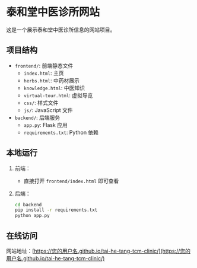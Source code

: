 # 泰和堂中医诊所网站

这是一个展示泰和堂中医诊所信息的网站项目。

## 项目结构

- `frontend/`: 前端静态文件
  - `index.html`: 主页
  - `herbs.html`: 中药材展示
  - `knowledge.html`: 中医知识
  - `virtual-tour.html`: 虚拟导览
  - `css/`: 样式文件
  - `js/`: JavaScript 文件
- `backend/`: 后端服务
  - `app.py`: Flask 应用
  - `requirements.txt`: Python 依赖

## 本地运行

1. 前端：
   - 直接打开 `frontend/index.html` 即可查看

2. 后端：
   ```bash
   cd backend
   pip install -r requirements.txt
   python app.py
   ```

## 在线访问

网站地址：[https://您的用户名.github.io/tai-he-tang-tcm-clinic/](https://您的用户名.github.io/tai-he-tang-tcm-clinic/) 